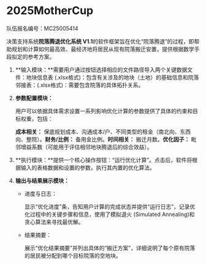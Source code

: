 # 2025MotherCup
队伍报名编号：MC25005414


决策支持系统**院落腾退优化系统 V1.1**的软件框架旨在优化“院落腾退”的过程，即帮助规划和计算如何最高效、最经济地将居民从现有院落搬迁安置，提供根据数学手段拟定的参考方案。

1. **输入模块：**需要用户通过按钮选择相应的文件路径导入两个关键数据文件：地块信息表 (.xlsx格式)：包含有关涉及的地块（土地）的基础信息和院落邻接表：(.xlsx格式)：需要包含院落的具体拓扑关系。

2. **参数配置模块：**

   用户可以依据具体需求设置一系列影响优化计算的参数提供了具体的约束和目标权重，包括：

   **成本相关：** 保底规划成本、沟通成本/户、不同类型的租金（南北向、东西向、整院）。**财务/比例：** 备用金比例。**时间相关：** 搬迁月数。**优化因子：** 毗邻增益系数（可能用于评估相邻地块腾退后的综合效益）。

3. **执行模块：**提供一个核心操作按钮：“运行优化计算”。点击后，软件将根据输入的表格数据和设置的参数，执行其内置的优化算法。

4. **输出与结果展示模块：**

   - 进度与日志：

     显示“优化进度”条，告知用户计算的完成状态并提供“运行日志”，记录优化过程中的关键步骤和信息，使用了模拟退火 (Simulated Annealing)和贪心算法来寻找最优解。

   - 结果摘要：

     展示“优化结果摘要”并列出具体的“搬迁方案”，详细说明了每个原有院落的居民被分配到哪个目标院落的空地块。



